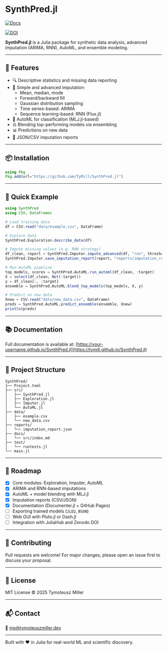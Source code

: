 # SynthPred.jl
[![Docs](https://img.shields.io/badge/docs-dev-blue.svg)](https://tymill.github.io/SynthPred/)

[![DOI](https://zenodo.org/badge/955290469.svg)](https://doi.org/10.5281/zenodo.15090892)


**SynthPred.jl** is a Julia package for synthetic data analysis, advanced imputation (ARIMA, RNN), AutoML, and ensemble modeling.

---

## 🚀 Features

- 🔍 Descriptive statistics and missing data reporting
- 🧼 Simple and advanced imputation:
  - Mean, median, mode
  - Forward/backward fill
  - Gaussian distribution sampling
  - Time series-based: ARIMA
  - Sequence learning-based: RNN (Flux.jl)
- 🤖 AutoML for classification (MLJ.jl-based)
- ⚖️ Blending top-performing models via ensembling
- 📊 Predictions on new data
- 📑 JSON/CSV imputation reports

---

## 📦 Installation

```julia
using Pkg
Pkg.add(url="https://github.com/TyMill/SynthPred.jl")
```

---

## 🧪 Quick Example

```julia
using SynthPred
using CSV, DataFrames

# Load training data
df = CSV.read("data/example.csv", DataFrame)

# Explore data
SynthPred.Exploration.describe_data(df)

# Impute missing values (e.g. RNN strategy)
df_clean, report = SynthPred.Imputer.impute_advanced(df, "rnn", threshold=0.1)
SynthPred.Imputer.save_imputation_report(report, "reports/imputation_report.json")

# Run AutoML pipeline
top_models, scores = SynthPred.AutoML.run_automl(df_clean, :target)
X = select(df_clean, Not(:target))
y = df_clean[:, :target]
ensemble = SynthPred.AutoML.blend_top_models(top_models, X, y)

# Predict on new data
Xnew = CSV.read("data/new_data.csv", DataFrame)
preds = SynthPred.AutoML.predict_ensemble(ensemble, Xnew)
println(preds)
```

---

## 📚 Documentation

Full documentation is available at: [https://your-username.github.io/SynthPred.jl](https://tymill.github.io/SynthPred.jl)

---

## 🧪 Project Structure

```
SynthPred/
├── Project.toml
├── src/
│   ├── SynthPred.jl
│   ├── Exploration.jl
│   ├── Imputer.jl
│   └── AutoML.jl
├── data/
│   ├── example.csv
│   └── new_data.csv
├── reports/
│   └── imputation_report.json
├── docs/
│   └── src/index.md
├── test/
│   └── runtests.jl
└── main.jl
```

---

## 📌 Roadmap

- [x] Core modules: Exploration, Imputer, AutoML
- [x] ARIMA and RNN-based imputations
- [x] AutoML + model blending with MLJ.jl
- [x] Imputation reports (CSV/JSON)
- [x] Documentation (Documenter.jl + GitHub Pages)
- [ ] Exporting trained models (`JLD2`, `BSON`)
- [ ] Web GUI with Pluto.jl or Dash.jl
- [ ] Integration with JuliaHub and Zenodo DOI

---

## 🤝 Contributing

Pull requests are welcome! For major changes, please open an issue first to discuss your proposal.

---

## 📜 License

MIT License © 2025 Tymoteusz Miller

---

## 📬 Contact

📧 me@tymoteuszmiller.dev


---

Built with ❤️ in Julia for real-world ML and scientific discovery.

